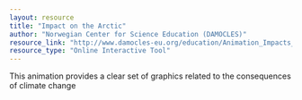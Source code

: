 ```yaml
---
layout: resource
title: "Impact on the Arctic"
author: "Norwegian Center for Science Education (DAMOCLES)"
resource_link: "http://www.damocles-eu.org/education/Animation_Impacts_on_the_Arctic_186.shtml"
resource_type: "Online Interactive Tool"
---
```


This animation provides a clear set of graphics related to the consequences of climate change
